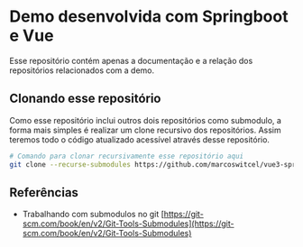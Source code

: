 # Demo desenvolvida com Springboot e Vue

Esse repositório contém apenas a documentação e a relação dos repositórios relacionados com a demo.

## Clonando esse repositório

Como esse repositório inclui outros dois repositórios como submodulo, a forma mais simples é realizar um clone recursivo dos repositórios. Assim teremos todo o código atualizado acessível através desse repositório.

```bash
# Comando para clonar recursivamente esse repositório aqui
git clone --recurse-submodules https://github.com/marcoswitcel/vue3-springboot-products-stock.git
```

## Referências

* Trabalhando com submodulos no git [https://git-scm.com/book/en/v2/Git-Tools-Submodules](https://git-scm.com/book/en/v2/Git-Tools-Submodules)

